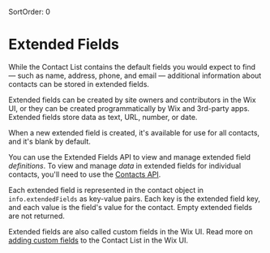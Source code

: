 SortOrder: 0
# Extended Fields

While the Contact List contains the default fields you would expect to find —
such as name, address, phone, and email —
additional information about contacts can be stored in extended fields.

Extended fields can be created by site owners and contributors in the Wix UI,
or they can be created programmatically by Wix and 3rd-party apps.
Extended fields store data as text, URL, number, or date.

When a new extended field is created, it's available for use for all contacts,
and it's blank by default.

You can use the Extended Fields API
to view and manage extended field _definitions_.
To view and manage _data_ in extended fields for individual contacts,
you'll need to use the [Contacts API][contacts-api].

Each extended field is represented in the contact object
in `info.extendedFields` as key-value pairs.
Each key is the extended field key,
and each value is the field's value for the contact.
Empty extended fields are not returned.

Extended fields are also called custom fields in the Wix UI.
Read more on [adding custom fields][kb-add-custom-fields]
to the Contact List in the Wix UI.

[contacts-api]: https://dev.wix.com/api/rest/contacts/contacts
[kb-add-custom-fields]: https://support.wix.com/en/article/adding-custom-fields-to-contacts